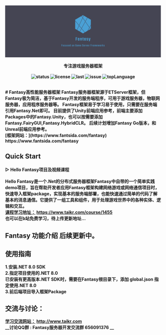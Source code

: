 ![Logo](Book/FantasyLogo.png)
<p align="center">
  <strong>专注游戏服务器框架<strong>
    <br>
    <br>
  <a style="text-decoration:none">
    <img src="https://img.shields.io/badge/Unity%20Ver-2021.3.141f1++-blue.svg?style=flat-square" alt="status" />
  </a>
  <a style="text-decoration:none">
    <img src="https://img.shields.io/github/license/qq362946/Fantasy" alt="license" />
  </a>
  <a style="text-decoration:none">
    <img src="https://img.shields.io/github/last-commit/qq362946/Fantasy" alt="last" />
  </a>
  <a style="text-decoration:none">
    <img src="https://img.shields.io/github/issues/qq362946/Fantasy" alt="issue" />
  </a>
  <a style="text-decoration:none">
    <img src="https://img.shields.io/github/languages/top/qq362946/Fantasy" alt="topLanguage" />
  </a>
  <br>
  
  <br>
</p>
# Fantasy高性能服务器框架
Fantasy服务器框架源于ETServer框架，但Fantasy极为简洁，基于Fantasy开发的服务端程序，可用于游戏服务器，物联网服务器，应用程序服务器等。
Fantasy框架易于学习易于使用，只需要在服务端引用Fantasy.Net即可。  
目前提供了Unity前端应用参考，前端主要添加Packages中的Fantasy.Unity，也可以按需要添加Fantasy.FairyGUI,Fantasy.HybridCLR。  
后续计划增加Fantasy Go版本，和Unreal前端应用参考。  
<br/>
[框架网站：](https://www.fantsida.com/fantasy) https://www.fantsida.com/fantasy  
<br/>

## Quick Start
#### ▷ Hello Fantasy项目及视频课程
Hello Fantasy是一个.Net的分布式服务器框架Fantasy中自带的一个简单实践demo项目，旨在帮助开发者应用Fantasy框架构建网络游戏或网络通信项目时，快速导入框架package，实现基本的服务端部署，也能快速通过简单的代码了解基本的消息通信。它提供了一组工具和组件，用于处理游戏世界中的各种实体、逻辑和交互。  
[课程学习地址：](https://www.taikr.com/course/1455) https://www.taikr.com/course/1455  
也可以在b站免费学习，待上传更新地址...

## Fantasy 功能介绍 后续更新中。

## 使用指南
1.安装.NET 8.0 SDK    
2.指定项目使用的.NET 8.0   
  已安装有更高版本.NET SDK时，需要在Fantasy根目录下，添加 global.json 指定使用.NET 8.0   
3.前后端项目导入框架Package  

## 交流与讨论：  
[学习交流网站：](http://www.taikr.com) http://www.taikr.com  
__讨论QQ群 : Fantasy服务器开发交流群 656091376 __


